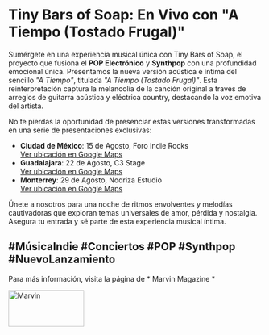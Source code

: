 # Tiny Bars of Soap: En Vivo con "A Tiempo (Tostado Frugal)"

Sumérgete en una experiencia musical única con Tiny Bars of Soap, el proyecto que fusiona el **POP Electrónico** y **Synthpop** con una profundidad emocional única. Presentamos la nueva versión acústica e íntima del sencillo _"A Tiempo"_, titulada _"A Tiempo (Tostado Frugal)"_. Esta reinterpretación captura la melancolía de la canción original a través de arreglos de guitarra acústica y eléctrica country, destacando la voz emotiva del artista.

No te pierdas la oportunidad de presenciar estas versiones transformadas en una serie de presentaciones exclusivas:

- **Ciudad de México**: 15 de Agosto, Foro Indie Rocks  
  [Ver ubicación en Google Maps](https://maps.app.goo.gl/VPKWBiSvJKpXBoTf8)
- **Guadalajara**: 22 de Agosto, C3 Stage  
  [Ver ubicación en Google Maps](https://maps.app.goo.gl/cVJnoWDKXpPAaehV8)
- **Monterrey**: 29 de Agosto, Nodriza Estudio  
  [Ver ubicación en Google Maps](https://maps.app.goo.gl/ahzAeLrPzMnEFynT9)

Únete a nosotros para una noche de ritmos envolventes y melodías cautivadoras que exploran temas universales de amor, pérdida y nostalgia. Asegura tu entrada y sé parte de esta experiencia musical íntima.

#MúsicaIndie #Conciertos #POP #Synthpop #NuevoLanzamiento
--
Para más información, visita la página de * Marvin Magazine *

<a href="https://marvin.com.mx">
  <img src="https://i0.wp.com/marvin.com.mx/wp-content/uploads/2019/11/marvin-convocatoria.jpg" alt="Marvin" width="150" height="72.5">
</a>
